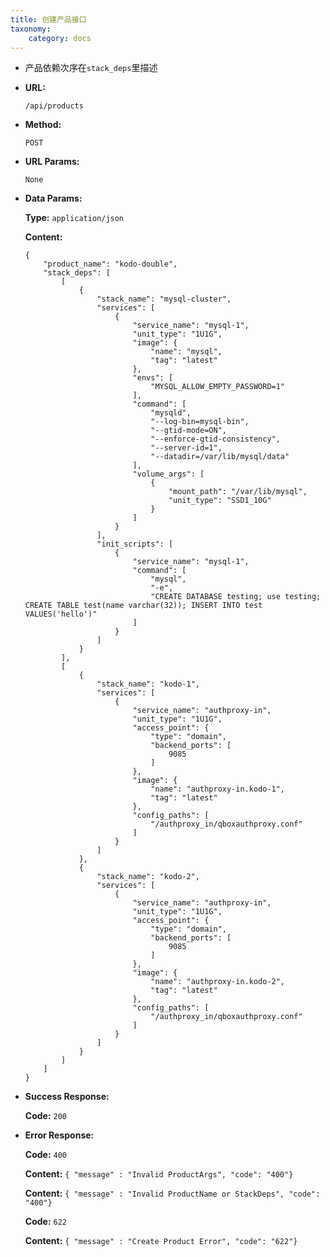 ```yaml
---
title: 创建产品接口
taxonomy:
    category: docs
---
```

 
- 产品依赖次序在`stack_deps`里描述

* **URL:**

    `/api/products`

* **Method:**

    `POST`

* **URL Params:**

    `None`

* **Data Params:**
	
	**Type:** `application/json`
	
	**Content:**

	```
	{
		"product_name": "kodo-double",
		"stack_deps": [
			[
				{
					"stack_name": "mysql-cluster",
					"services": [
						{
							"service_name": "mysql-1",
							"unit_type": "1U1G",
							"image": {
								"name": "mysql",
								"tag": "latest"
							},
							"envs": [
								"MYSQL_ALLOW_EMPTY_PASSWORD=1"
							],
							"command": [
								"mysqld",
								"--log-bin=mysql-bin",
								"--gtid-mode=ON",
								"--enforce-gtid-consistency",
								"--server-id=1",
								"--datadir=/var/lib/mysql/data"
							],
							"volume_args": [
								{
									"mount_path": "/var/lib/mysql",
									"unit_type": "SSD1_10G"
								}
							]
						}
					],
					"init_scripts": [
						{
							"service_name": "mysql-1",
							"command": [
								"mysql",
								"-e",
								"CREATE DATABASE testing; use testing; CREATE TABLE test(name varchar(32)); INSERT INTO test VALUES('hello')"
							]
						}
					]
				}
			],
			[
				{
					"stack_name": "kodo-1",
					"services": [
						{
							"service_name": "authproxy-in",
							"unit_type": "1U1G",
							"access_point": {
								"type": "domain",
								"backend_ports": [
									9085
								]
							},
							"image": {
								"name": "authproxy-in.kodo-1",
								"tag": "latest"
							},
							"config_paths": [
								"/authproxy_in/qboxauthproxy.conf"
							]
						}
					]
				},
				{
					"stack_name": "kodo-2",
					"services": [
						{
							"service_name": "authproxy-in",
							"unit_type": "1U1G",
							"access_point": {
								"type": "domain",
								"backend_ports": [
									9085
								]
							},
							"image": {
								"name": "authproxy-in.kodo-2",
								"tag": "latest"
							},
							"config_paths": [
								"/authproxy_in/qboxauthproxy.conf"
							]
						}
					]
				}
			]
		]
	}
	```

* **Success Response:**

	**Code:** `200`

* **Error Response:**

	**Code:** `400`
  	
  	**Content:** `{ "message" : "Invalid ProductArgs", "code": "400"}`
	
	**Content:** `{ "message" : "Invalid ProductName or StackDeps", "code": "400"}`

	**Code:** `622`
  	
  	**Content:** `{ "message" : "Create Product Error", "code": "622"}`